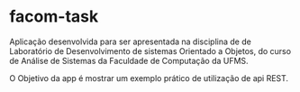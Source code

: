 facom-task
==========

Aplicação desenvolvida para ser apresentada na disciplina de de Laboratório de Desenvolvimento de sistemas Orientado a Objetos, do curso de Análise de Sistemas da Faculdade de Computação da UFMS.

O Objetivo da app é mostrar um exemplo prático de utilização de api REST.
